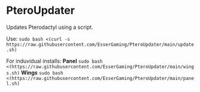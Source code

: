 # PteroUpdater
Updates Pterodactyl using a script.

Use: `sudo bash <(curl -s https://raw.githubusercontent.com/EsserGaming/PteroUpdater/main/update.sh)`

For induvidual installs:
**Panel** `sudo bash <(https://raw.githubusercontent.com/EsserGaming/PteroUpdater/main/wings.sh)`
**Wings** `sudo bash <(https://raw.githubusercontent.com/EsserGaming/PteroUpdater/main/panel.sh)`
